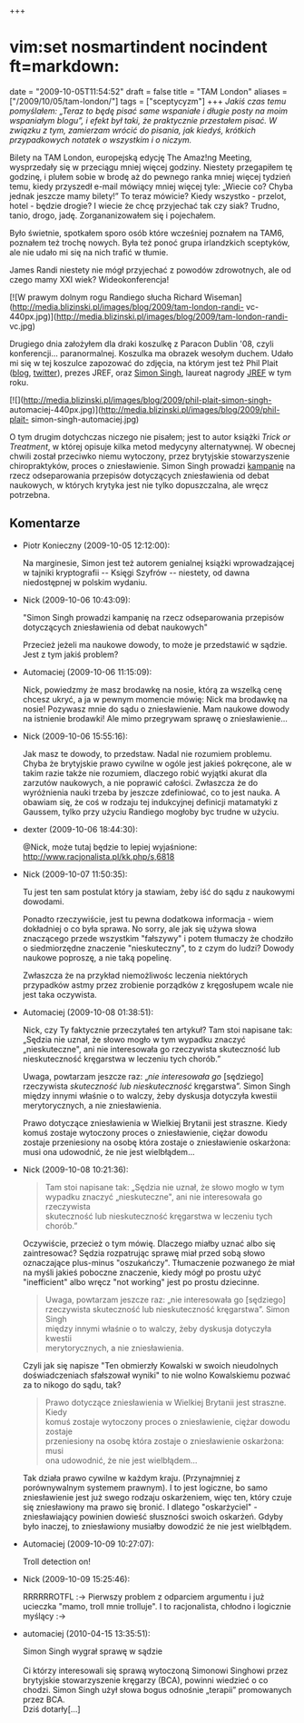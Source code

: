 +++
# vim:set nosmartindent nocindent ft=markdown:
date = "2009-10-05T11:54:52"
draft = false
title = "TAM London"
aliases = ["/2009/10/05/tam-london/"]
tags = ["sceptycyzm"]
+++
_Jakiś czas temu pomyślałem: „Teraz to będę pisać same wspaniałe i długie
posty na moim wspaniałym blogu”, i efekt był taki, że praktycznie przestałem
pisać. W związku z tym, zamierzam wrócić do pisania, jak kiedyś, krótkich
przypadkowych notatek o wszystkim i o niczym._

Bilety na TAM London, europejską edycję The Amaz!ng Meeting, wysprzedały się w
przeciągu mniej więcej godziny. Niestety przegapiłem tę godzinę, i plułem
sobie w brodę aż do pewnego ranka mniej więcej tydzień temu, kiedy przyszedł
e-mail mówiący mniej więcej tyle: „Wiecie co? Chyba jednak jeszcze mamy
bilety!” To teraz mówicie? Kiedy wszystko - przelot, hotel - będzie drogie? I
wiecie że chcę przyjechać tak czy siak? Trudno, tanio, drogo, jadę.
Zorgananizowałem się i pojechałem.

Było świetnie, spotkałem sporo osób które wcześniej poznałem na TAM6, poznałem
też trochę nowych. Była też ponoć grupa irlandzkich sceptyków, ale nie udało
mi się na nich trafić w tłumie.

James Randi niestety nie mógł przyjechać z powodów zdrowotnych, ale od czego
mamy XXI wiek? Wideokonferencja!

[![W prawym dolnym rogu Randiego słucha Richard
Wiseman](http://media.blizinski.pl/images/blog/2009/tam-london-randi-
vc-440px.jpg)](http://media.blizinski.pl/images/blog/2009/tam-london-randi-
vc.jpg)

Drugiego dnia założyłem dla draki koszulkę z Paracon Dublin '08, czyli
konferencji... paranormalnej. Koszulka ma obrazek wesołym duchem. Udało mi się
w tej koszulce zapozować do zdjęcia, na którym jest też Phil Plait
([blog](http://blogs.discovermagazine.com/badastronomy/),
[twitter](http://twitter.com/badAstronomer)), prezes JREF, oraz [Simon
Singh](http://www.simonsingh.net/), laureat nagrody
[JREF](http://www.randi.org/) w tym roku.

[![](http://media.blizinski.pl/images/blog/2009/phil-plait-simon-singh-
automaciej-440px.jpg)](http://media.blizinski.pl/images/blog/2009/phil-plait-
simon-singh-automaciej.jpg)

O tym drugim dotychczas niczego nie pisałem; jest to autor książki _Trick or
Treatment_, w której opisuje kilka metod medycyny alternatywnej. W obecnej
chwili został przeciwko niemu wytoczony, przez brytyjskie stowarzyszenie
chiropraktyków, proces o zniesławienie. Simon Singh prowadzi
[kampanię](http://www.senseaboutscience.org.uk/index.php/site/project/333/) na
rzecz odseparowania przepisów dotyczących zniesławienia od debat naukowych, w
których krytyka jest nie tylko dopuszczalna, ale wręcz potrzebna.

## Komentarze

* Piotr Konieczny (2009-10-05 12:12:00): <p>Na marginesie, Simon jest też
  autorem genialnej książki wprowadzającej w tajniki kryptografii -- Księgi
  Szyfrów -- niestety, od dawna niedostępnej w polskim wydaniu.</p>
* Nick (2009-10-06 10:43:09): <p>"Simon Singh prowadzi kampanię na rzecz
  odseparowania przepisów dotyczących zniesławienia od debat naukowych"</p>
  <p>Przecież jeżeli ma naukowe dowody, to może je przedstawić w sądzie. Jest z
  tym jakiś problem?</p>
* Automaciej (2009-10-06 11:15:09): <p>Nick, powiedzmy że masz brodawkę na
  nosie, którą za wszelką cenę chcesz ukryć, a ja w pewnym momencie mówię: Nick
  ma brodawkę na nosie! Pozywasz mnie do sądu o zniesławienie. Mam naukowe
  dowody na istnienie brodawki! Ale mimo przegrywam sprawę o
  zniesławienie...</p>
* Nick (2009-10-06 15:55:16): <p>Jak masz te dowody, to przedstaw. Nadal nie
  rozumiem problemu. Chyba że brytyjskie prawo cywilne w ogóle jest jakieś
  pokręcone, ale w takim razie także nie rozumiem, dlaczego robić wyjątki akurat
  dla zarzutów naukowych, a nie poprawić całości. Zwłaszcza że do wyróżnienia
  nauki trzeba by jeszcze zdefiniować, co to jest nauka. A obawiam się, że coś w
  rodzaju tej indukcyjnej definicji matamatyki z Gaussem, tylko przy użyciu
  Randiego mogłoby byc trudne w użyciu.</p>
* dexter (2009-10-06 18:44:30): <p>@Nick, może tutaj będzie to lepiej
  wyjaśnione: http://www.racjonalista.pl/kk.php/s,6818</p>
* Nick (2009-10-07 11:50:35): <p>Tu jest ten sam postulat który ja stawiam, żeby
  iść do sądu z naukowymi dowodami.</p>  <p>Ponadto rzeczywiście, jest tu pewna
  dodatkowa informacja - wiem dokładniej o co była sprawa. No sorry, ale jak się
  używa słowa znaczącego przede wszystkim "fałszywy" i potem tłumaczy że
  chodziło o siedmiorzędne znaczenie "nieskuteczny", to z czym do ludzi? Dowody
  naukowe poproszę, a nie taką popelinę.</p>  <p>Zwłaszcza że na przykład
  niemożliwośc leczenia niektórych przypadków astmy przez zrobienie porządków z
  kręgosłupem wcale nie jest taka oczywista.</p>
* Automaciej (2009-10-08 01:38:51): <p>Nick, czy Ty faktycznie przeczytałeś ten
  artykuł? Tam stoi napisane tak: „Sędzia nie uznał, że słowo mogło w tym
  wypadku znaczyć „nieskuteczne", ani nie interesowała go rzeczywista
  skuteczność lub nieskuteczność kręgarstwa w leczeniu tych chorób.”</p>
  <p>Uwaga, powtarzam jeszcze raz: „<em>nie interesowała go</em> [sędziego]
  rzeczywista <em>skuteczność lub nieskuteczność</em> kręgarstwa”. Simon Singh
  między innymi właśnie o to walczy, żeby dyskusja dotyczyła kwestii
  merytorycznych, a nie zniesławienia.</p>  <p>Prawo dotyczące zniesławienia w
  Wielkiej Brytanii jest straszne. Kiedy komuś zostaje wytoczony proces o
  zniesławienie, ciężar dowodu zostaje przeniesiony na osobę która zostaje o
  zniesławienie oskarżona: musi ona udowodnić, że nie jest wielbłądem...</p>
* Nick (2009-10-08 10:21:36): <blockquote>   <p>Tam stoi napisane tak: „Sędzia
  nie uznał, że słowo mogło w tym<br />   wypadku znaczyć „nieskuteczne", ani
  nie interesowała go rzeczywista<br />   skuteczność lub nieskuteczność
  kręgarstwa w leczeniu tych chorób.”</p> </blockquote>  <p>Oczywiście, przecież
  o tym mówię. Dlaczego miałby uznać albo się zaintresować? Sędzia rozpatrując
  sprawę miał przed sobą słowo oznaczające plus-minus "oszukańczy". Tłumaczenie
  pozwanego że miał na myśli jakieś poboczne znaczenie, kiedy mógł po prostu
  użyć "inefficient" albo wręcz "not working" jest po prostu dziecinne.</p>
  <blockquote>   <p>Uwaga, powtarzam jeszcze raz: „nie interesowała go
  [sędziego]<br />   rzeczywista skuteczność lub nieskuteczność kręgarstwa”.
  Simon Singh<br />   między innymi właśnie o to walczy, żeby dyskusja dotyczyła
  kwestii<br />   merytorycznych, a nie zniesławienia.</p> </blockquote>
  <p>Czyli jak się napisze "Ten obmierzły Kowalski w swoich nieudolnych
  doświadczeniach sfałszował wyniki" to nie wolno Kowalskiemu pozwać za to
  nikogo do sądu, tak?</p>  <blockquote>   <p>Prawo dotyczące zniesławienia w
  Wielkiej Brytanii jest straszne. Kiedy<br />   komuś zostaje wytoczony proces
  o zniesławienie, ciężar dowodu zostaje<br />   przeniesiony na osobę która
  zostaje o zniesławienie oskarżona: musi <br />   ona udowodnić, że nie jest
  wielbłądem...</p> </blockquote>  <p>Tak działa prawo cywilne w każdym kraju.
  (Przynajmniej z porównywalnym systemem prawnym). I to jest logiczne, bo samo
  zniesławienie jest już swego rodzaju oskarżeniem, więc ten, który czuje się
  zniesławiony ma prawo się bronić. I dlatego "oskarżyciel" - zniesławiający
  powinien dowieść słuszności swoich oskarżeń. Gdyby było inaczej, to
  zniesławiony musiałby dowodzić że nie jest wielbłądem.</p>
* Automaciej (2009-10-09 10:27:07): <p>Troll detection on!</p>
* Nick (2009-10-09 15:25:46): <p>RRRRRROTFL :-> Pierwszy problem z odparciem
  argumentu i już ucieczka "mamo, troll mnie trolluje". I to racjonalista,
  chłodno i logicznie myślący :-></p>
* automaciej (2010-04-15 13:35:51): <p>Simon Singh wygrał sprawę w sądzie<br
  /><br />Ci którzy interesowali się sprawą wytoczoną Simonowi Singhowi przez
  brytyjskie stowarzyszenie kręgarzy (BCA), powinni wiedzieć o co chodzi. Simon
  Singh użył słowa bogus odnośnie „terapii” promowanych przez BCA.<br /> Dziś
  dotarły[...]</p>

